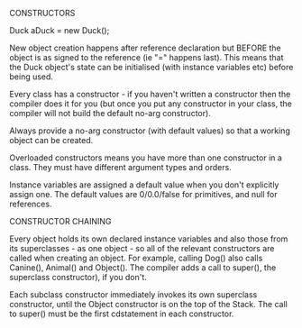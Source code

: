 CONSTRUCTORS

Duck aDuck = new Duck();

New object creation happens after reference declaration but BEFORE the object is as signed to the reference (ie "=" happens last). This means that the Duck object's state can be initialised (with instance variables etc) before being used.

Every class has a constructor - if you haven't written a constructor then the compiler does it for you (but once you put any constructor in your class, the compiler will not build the default no-arg constructor).

Always provide a no-arg constructor (with default values) so that a working object can be created.

Overloaded constructors means you have more than one constructor in a class. They must have different argument types and orders.

Instance variables are assigned a default value when you don't explicitly assign one. The default values are 0/0.0/false for primitives, and null for references.

CONSTRUCTOR CHAINING

Every object holds its own declared instance variables and also those from its superclasses - as one object - so all of the relevant constructors are called when creating an object. For example, calling Dog() also calls Canine(), Animal() and Object().
The compiler adds a call to super(), the superclass constructor), if you don't.

Each subclass constructor immediately invokes its own superclass constructor, until the Object constructor is on the top of the Stack. The call to super() must be the first cdstatement in each constructor.
